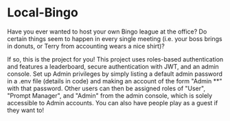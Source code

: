 # Local-Bingo
Have you ever wanted to host your own Bingo league at the office?
Do certain things seem to happen in every single meeting (i.e. your boss brings in donuts, or Terry from accounting wears a nice shirt)?

If so, this is the project for you! This project uses roles-based authentication and features a leaderboard, secure authentication with JWT, and an admin console.
Set up Admin privileges by simply listing a default admin password in a .env file (details in code) and making an account of the form "Admin **" with that password.
Other users can then be assigned roles of "User", "Prompt Manager", and "Admin" from the admin console, which is solely accessible to Admin accounts.
You can also have people play as a guest if they want to!
